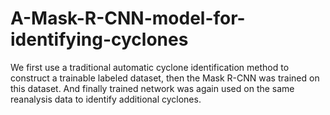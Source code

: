 # A-Mask-R-CNN-model-for-identifying-cyclones
We first use a traditional automatic cyclone identification method to construct a trainable labeled dataset, then the Mask R-CNN was trained on this dataset. And finally trained network was again used on the same reanalysis data to identify additional cyclones. 
